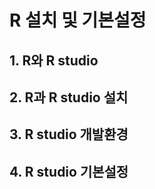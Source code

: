 # R 설치 및 기본설정



## 1. R와 R studio



## 2. R과 R studio 설치



## 3. R studio 개발환경



## 4. R studio 기본설정